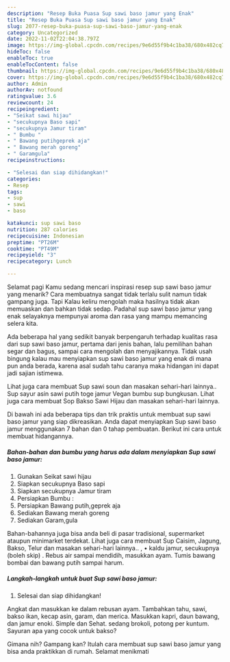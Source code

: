 ```yaml
---
description: "Resep Buka Puasa Sup sawi baso jamur yang Enak"
title: "Resep Buka Puasa Sup sawi baso jamur yang Enak"
slug: 2077-resep-buka-puasa-sup-sawi-baso-jamur-yang-enak
category: Uncategorized
date: 2022-11-02T22:04:38.797Z
image: https://img-global.cpcdn.com/recipes/9e6d55f9b4c1ba38/680x482cq70/sup-sawi-baso-jamur-foto-resep-utama.jpg
hideToc: false
enableToc: true
enableTocContent: false
thumbnail: https://img-global.cpcdn.com/recipes/9e6d55f9b4c1ba38/680x482cq70/sup-sawi-baso-jamur-foto-resep-utama.jpg
cover: https://img-global.cpcdn.com/recipes/9e6d55f9b4c1ba38/680x482cq70/sup-sawi-baso-jamur-foto-resep-utama.jpg
author: Admin
authorAv: notfound
ratingvalue: 3.6
reviewcount: 24
recipeingredient:
- "Seikat sawi hijau"
- "secukupnya Baso sapi"
- "secukupnya Jamur tiram"
- " Bumbu "
- " Bawang putihgeprek aja"
- " Bawang merah goreng"
- " Garamgula"
recipeinstructions:

- "Selesai dan siap dihidangkan!"
categories:
- Resep
tags:
- sup
- sawi
- baso

katakunci: sup sawi baso 
nutrition: 287 calories
recipecuisine: Indonesian
preptime: "PT26M"
cooktime: "PT49M"
recipeyield: "3"
recipecategory: Lunch

---
```



Selamat pagi Kamu sedang mencari inspirasi resep sup sawi baso jamur yang menarik? Cara membuatnya sangat tidak terlalu sulit namun tidak gampang juga. Tapi Kalau keliru mengolah maka hasilnya tidak akan memuaskan dan bahkan tidak sedap. Padahal sup sawi baso jamur yang enak selayaknya mempunyai aroma dan rasa yang mampu memancing selera kita.


Ada beberapa hal yang sedikit banyak berpengaruh terhadap kualitas rasa dari sup sawi baso jamur, pertama dari jenis bahan, lalu pemilihan bahan segar dan bagus, sampai cara mengolah dan menyajikannya. Tidak usah bingung kalau mau menyiapkan sup sawi baso jamur yang enak di mana pun anda berada, karena asal sudah tahu caranya maka hidangan ini dapat jadi sajian istimewa.

Lihat juga cara membuat Sup sawi soun dan masakan sehari-hari lainnya.. Sup sayur asin sawi putih toge jamur Vegan bumbu sup bungkusan. Lihat juga cara membuat Sop Bakso Sawi Hijau dan masakan sehari-hari lainnya.


Di bawah ini ada beberapa tips dan trik praktis untuk membuat sup sawi baso jamur yang siap dikreasikan. Anda dapat menyiapkan Sup sawi baso jamur menggunakan 7 bahan dan 0 tahap pembuatan. Berikut ini cara untuk membuat hidangannya.

<!--inarticleads1-->

##### Bahan-bahan dan bumbu yang harus ada dalam menyiapkan Sup sawi baso jamur:

1. Gunakan Seikat sawi hijau
1. Siapkan secukupnya Baso sapi
1. Siapkan secukupnya Jamur tiram
1. Persiapkan  Bumbu :
1. Persiapkan  Bawang putih,geprek aja
1. Sediakan  Bawang merah goreng
1. Sediakan  Garam,gula


Bahan-bahannya juga bisa anda beli di pasar tradisional, supermarket ataupun minimarket terdekat. Lihat juga cara membuat Sup Caisim, Jagung, Bakso, Telur dan masakan sehari-hari lainnya.. , • kaldu jamur, secukupnya (boleh skip) . Rebus air sampai mendidih, masukkan ayam. Tumis bawang bombai dan bawang putih sampai harum. 

<!--inarticleads2-->

##### Langkah-langkah untuk buat Sup sawi baso jamur:


1. Selesai dan siap dihidangkan!

Angkat dan masukkan ke dalam rebusan ayam. Tambahkan tahu, sawi, bakso ikan, kecap asin, garam, dan merica. Masukkan kapri, daun bawang, dan jamur enoki. Simple dan Sehat. sedang brokoli, potong per kuntum. Sayuran apa yang cocok untuk bakso? 

Gimana nih? Gampang kan? Itulah cara membuat sup sawi baso jamur yang bisa anda praktikkan di rumah. Selamat menikmati
